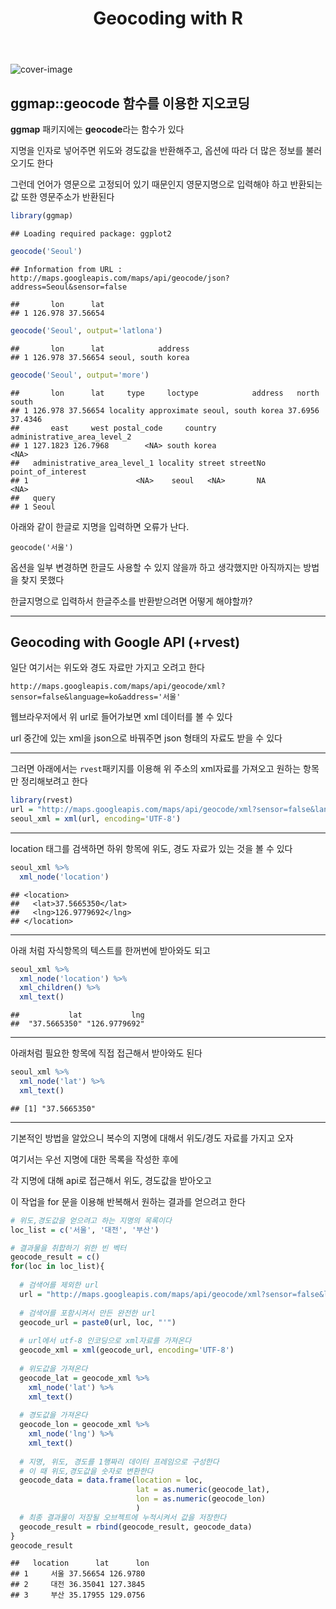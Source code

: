 ﻿---
layout: post
published: true
title: Geocoding with R
mathjax: false
featured: false
comments: false
headline: Making blogging easier for masses
categories: R
tags: jekyll
---

![cover-image](../../images/rocks-waves.jpg)

## ggmap::geocode 함수를 이용한 지오코딩

**ggmap** 패키지에는 **geocode**라는 함수가 있다

지명을 인자로 넣어주면 위도와 경도값을 반환해주고, 옵션에 따라 더 많은 정보를 불러오기도 한다

그런데 언어가 영문으로 고정되어 있기 때문인지 영문지명으로 입력해야 하고 반환되는 값 또한 영문주소가 반환된다


```r
library(ggmap)
```

```
## Loading required package: ggplot2
```

```r
geocode('Seoul')
```

```
## Information from URL : http://maps.googleapis.com/maps/api/geocode/json?address=Seoul&sensor=false
```

```
##       lon      lat
## 1 126.978 37.56654
```

```r
geocode('Seoul', output='latlona')
```

```
##       lon      lat            address
## 1 126.978 37.56654 seoul, south korea
```

```r
geocode('Seoul', output='more')
```

```
##       lon      lat     type     loctype            address   north   south
## 1 126.978 37.56654 locality approximate seoul, south korea 37.6956 37.4346
##       east     west postal_code     country administrative_area_level_2
## 1 127.1823 126.7968        <NA> south korea                        <NA>
##   administrative_area_level_1 locality street streetNo point_of_interest
## 1                        <NA>    seoul   <NA>       NA              <NA>
##   query
## 1 Seoul
```

아래와 같이 한글로 지명을 입력하면 오류가 난다.

`geocode('서울')`

옵션을 일부 변경하면 한글도 사용할 수 있지 않을까 하고 생각했지만 아직까지는 방법을 찾지 못했다

한글지명으로 입력하서 한글주소를 반환받으려면 어떻게 해야할까?


---

## Geocoding with Google API (+rvest)

일단 여기서는 위도와 경도 자료만 가지고 오려고 한다


`http://maps.googleapis.com/maps/api/geocode/xml?sensor=false&language=ko&address='서울'`

웹브라우저에서 위 url로 들어가보면 xml 데이터를 볼 수 있다

url 중간에 있는 xml을 json으로 바꿔주면 json 형태의 자료도 받을 수 있다

---

그러면 아래에서는 `rvest`패키지를 이용해 위 주소의 xml자료를 가져오고 원하는 항목만 정리해보려고 한다


```r
library(rvest)
url = "http://maps.googleapis.com/maps/api/geocode/xml?sensor=false&language=ko&address='서울'"
seoul_xml = xml(url, encoding='UTF-8')
```

---

location 태그를 검색하면 하위 항목에 위도, 경도 자료가 있는 것을 볼 수 있다 


```r
seoul_xml %>%
  xml_node('location')
```

```
## <location>
##   <lat>37.5665350</lat>
##   <lng>126.9779692</lng>
## </location>
```

---

아래 처럼 자식항목의 텍스트를 한꺼번에 받아와도 되고


```r
seoul_xml %>%
  xml_node('location') %>%
  xml_children() %>%
  xml_text()
```

```
##           lat           lng 
##  "37.5665350" "126.9779692"
```

---

아래처럼 필요한 항목에 직접 접근해서 받아와도 된다


```r
seoul_xml %>%
  xml_node('lat') %>%
  xml_text()
```

```
## [1] "37.5665350"
```

---

기본적인 방법을 알았으니 복수의 지명에 대해서 위도/경도 자료를 가지고 오자

여기서는 우선 지명에 대한 목록을 작성한 후에

각 지명에 대해 api로 접근해서 위도, 경도값을 받아오고

이 작업을 for 문을 이용해 반복해서 원하는 결과를 얻으려고 한다


```r
# 위도,경도값을 얻으려고 하는 지명의 목록이다
loc_list = c('서울', '대전', '부산')

# 결과물을 취합하기 위한 빈 벡터
geocode_result = c()
for(loc in loc_list){
  
  # 검색어를 제외한 url
  url = "http://maps.googleapis.com/maps/api/geocode/xml?sensor=false&language=ko&address='"
  
  # 검색어를 포함시켜서 만든 완전한 url
  geocode_url = paste0(url, loc, "'")
  
  # url에서 utf-8 인코딩으로 xml자료를 가져온다
  geocode_xml = xml(geocode_url, encoding='UTF-8')
  
  # 위도값을 가져온다
  geocode_lat = geocode_xml %>%
    xml_node('lat') %>%
    xml_text()
  
  # 경도값을 가져온다
  geocode_lon = geocode_xml %>%
    xml_node('lng') %>%
    xml_text()
  
  # 지명, 위도, 경도를 1행짜리 데이터 프레임으로 구성한다
  # 이 때 위도,경도값을 숫자로 변환한다
  geocode_data = data.frame(location = loc, 
                            lat = as.numeric(geocode_lat), 
                            lon = as.numeric(geocode_lon)
                            )
  # 최종 결과물이 저장될 오브젝트에 누적시켜서 값을 저장한다
  geocode_result = rbind(geocode_result, geocode_data)
}
geocode_result
```

```
##   location      lat      lon
## 1     서울 37.56654 126.9780
## 2     대전 36.35041 127.3845
## 3     부산 35.17955 129.0756
```

